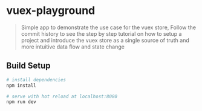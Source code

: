 # vuex-playground

> Simple app to demonstrate the use case for the vuex store,
> Follow the commit history to see the step by step tutorial on how
> to setup a project and introduce the vuex store as a single source of truth
> and more intuitive data flow and state change

## Build Setup

``` bash
# install dependencies
npm install

# serve with hot reload at localhost:8080
npm run dev
```
